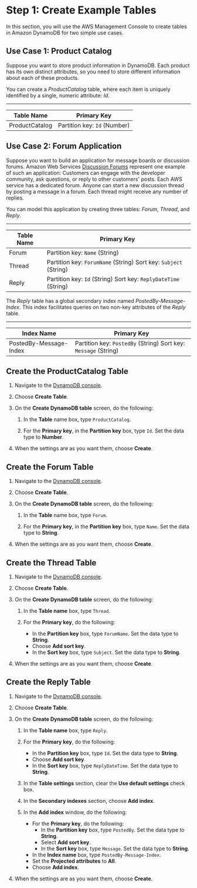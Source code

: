 # Step 1: Create Example Tables<a name="SampleData.CreateTables"></a>

In this section, you will use the AWS Management Console to create tables in Amazon DynamoDB for two simple use cases\.

## Use Case 1: Product Catalog<a name="SampleData.CreateTables1"></a>

Suppose you want to store product information in DynamoDB\. Each product has its own distinct attributes, so you need to store different information about each of these products\. 

You can create a *ProductCatalog* table, where each item is uniquely identified by a single, numeric attribute: *Id*\.


****  

| Table Name | Primary Key | 
| --- | --- | 
| ProductCatalog |  Partition key: `Id` \(Number\)  | 

## Use Case 2: Forum Application<a name="SampleData.CreateTables2"></a>

Suppose you want to build an application for message boards or discussion forums\. Amazon Web Services [Discussion Forums](https://forums.aws.amazon.com/) represent one example of such an application: Customers can engage with the developer community, ask questions, or reply to other customers' posts\. Each AWS service has a dedicated forum\. Anyone can start a new discussion thread by posting a message in a forum\. Each thread might receive any number of replies\.

You can model this application by creating three tables: *Forum*, *Thread*, and *Reply*\.


****  

| Table Name | Primary Key | 
| --- | --- | 
| Forum |  Partition key: `Name` \(String\)  | 
| Thread |  Partition key: `ForumName` \(String\) Sort key: `Subject` \(String\)  | 
| Reply | Partition key: `Id` \(String\) Sort key: `ReplyDateTime` \(String\)  | 

The *Reply* table has a global secondary index named *PostedBy\-Message\-Index*\. This index facilitates queries on two non\-key attributes of the *Reply* table\.


****  

| Index Name | Primary Key | 
| --- | --- | 
| PostedBy\-Message\-Index |  Partition key: `PostedBy` \(String\) Sort key: `Message` \(String\)  | 

## Create the ProductCatalog Table<a name="SampleData.CreateTablesSteps.ProductCatalog"></a>

1. Navigate to the [DynamoDB console](https://console.aws.amazon.com/dynamodb/)\.

1. Choose **Create Table**\.

1. On the **Create DynamoDB table** screen, do the following:

   1. In the **Table** name box, type `ProductCatalog`\.

   1. For the **Primary key**, in the **Partition key** box, type `Id`\. Set the data type to **Number**\.

1. When the settings are as you want them, choose **Create**\.

## Create the Forum Table<a name="SampleData.CreateTablesSteps.Forum"></a>

1. Navigate to the [DynamoDB console](https://console.aws.amazon.com/dynamodb/)\.

1. Choose **Create Table**\.

1. On the **Create DynamoDB table** screen, do the following:

   1. In the **Table** name box, type `Forum`\.

   1. For the **Primary key**, in the **Partition key** box, type `Name`\. Set the data type to **String**\.

1. When the settings are as you want them, choose **Create**\.

## Create the Thread Table<a name="SampleData.CreateTablesSteps.Thread"></a>

1. Navigate to the [DynamoDB console](https://console.aws.amazon.com/dynamodb/)\.

1. Choose **Create Table**\.

1. On the **Create DynamoDB table** screen, do the following:

   1. In the **Table name** box, type `Thread`\.

   1. For the **Primary key**, do the following:
      + In the **Partition key** box, type `ForumName`\. Set the data type to **String**\.
      + Choose **Add sort key**\.
      + In the **Sort key** box, type `Subject`\. Set the data type to **String**\.

1. When the settings are as you want them, choose **Create**\.

## Create the Reply Table<a name="SampleData.CreateTablesSteps.Reply"></a>

1. Navigate to the [DynamoDB console](https://console.aws.amazon.com/dynamodb/)\.

1. Choose **Create Table**\.

1. On the **Create DynamoDB table** screen, do the following:

   1. In the **Table name** box, type `Reply`\.

   1. For the **Primary key**, do the following:
      + In the **Partition key** box, type `Id`\. Set the data type to **String**\.
      + Choose **Add sort key**\.
      + In the **Sort key** box, type `ReplyDateTime`\. Set the data type to **String**\.

   1. In the **Table settings** section, clear the **Use default settings** check box\.

   1. In the **Secondary indexes** section, choose **Add index**\.

   1. In the **Add index** window, do the following:
      + For the **Primary key**, do the following:
        + In the **Partition key** box, type `PostedBy`\. Set the data type to **String**\.
        + Select **Add sort key**\.
        + In the **Sort key** box, type `Message`\. Set the data type to **String**\.
      + In the **Index name** box, type `PostedBy-Message-Index`\.
      + Set the **Projected attributes** to **All**\.
      + Choose **Add index**\.

1. When the settings are as you want them, choose **Create**\.
